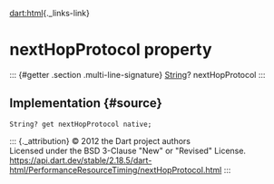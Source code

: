 [dart:html](../../dart-html/dart-html-library){._links-link}

nextHopProtocol property
========================

::: {#getter .section .multi-line-signature}
[String](../../dart-core/string-class)? nextHopProtocol
:::

Implementation {#source}
--------------

``` {.language-dart data-language="dart"}
String? get nextHopProtocol native;
```

::: {._attribution}
© 2012 the Dart project authors\
Licensed under the BSD 3-Clause \"New\" or \"Revised\" License.\
<https://api.dart.dev/stable/2.18.5/dart-html/PerformanceResourceTiming/nextHopProtocol.html>
:::
